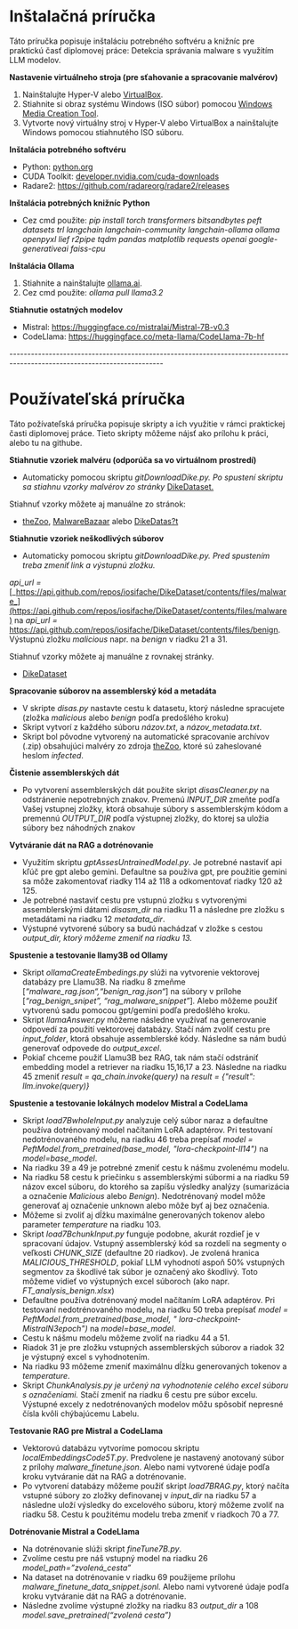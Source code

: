 #  **Inštalačná príručka**

Táto príručka popisuje inštaláciu potrebného softvéru a knižníc pre praktickú časť diplomovej práce: Detekcia správania malware s využitím LLM modelov.

**Nastavenie virtuálneho stroja (pre sťahovanie a spracovanie malvérov)**

1. Nainštalujte Hyper-V alebo [VirtualBox](https://www.virtualbox.org/wiki/Downloads).
2. Stiahnite si obraz systému Windows (ISO súbor) pomocou [Windows Media Creation Tool](https://www.microsoft.com/sk-sk/software-download/windows10).
3. Vytvorte nový virtuálny stroj v Hyper-V alebo VirtualBox a nainštalujte Windows pomocou stiahnutého ISO súboru.

**Inštalácia potrebného softvéru**

- Python: [python.org](https://www.python.org/downloads/)
- CUDA Toolkit: [developer.nvidia.com/cuda-downloads](https://developer.nvidia.com/cuda-downloads)
- Radare2: <https://github.com/radareorg/radare2/releases>

**Inštalácia potrebných knižníc Python**

- Cez cmd použite: _pip install torch transformers bitsandbytes peft datasets trl langchain langchain-community langchain-ollama ollama openpyxl lief r2pipe tqdm pandas matplotlib requests openai google-generativeai faiss-cpu_

**Inštalácia Ollama**

1. Stiahnite a nainštalujte [ollama.ai](https://ollama.ai).
2. Cez cmd použite: _ollama pull llama3.2_

**Stiahnutie ostatných modelov**

- Mistral: <https://huggingface.co/mistralai/Mistral-7B-v0.3>
- CodeLlama: <https://huggingface.co/meta-llama/CodeLlama-7b-hf>

\-------------------------------------------------------------------------------------------------------------------------

# **Používateľská príručka**

Táto požívateľská príručka popisuje skripty a ich využitie v rámci praktickej časti diplomovej práce. Tieto skripty môžeme nájsť ako prílohu k práci, alebo tu na githube.

**Stiahnutie vzoriek malvéru (odporúča sa vo virtuálnom prostredí)**

- Automaticky pomocou skriptu _gitDownloadDike.py. Po spustení skriptu sa stiahnu vzorky malvérov zo stránky_ [DikeDataset.](https://github.com/iosifache/DikeDataset/tree/main/files/malware)

Stiahnuť vzorky môžete aj manuálne zo stránok:

- [theZoo](https://github.com/ytisf/theZoo), [MalwareBazaar](https://bazaar.abuse.ch/browse/) alebo [DikeDatas?t](https://github.com/iosifache/DikeDataset/tree/main/files/malware)

**Stiahnutie vzoriek neškodlivých súborov**

- Automaticky pomocou skriptu _gitDownloadDike.py. Pred spustením treba zmeniť link a výstupnú zložku._

_api_url =_ [_https://api.github.com/repos/iosifache/DikeDataset/contents/files/malware_](https://api.github.com/repos/iosifache/DikeDataset/contents/files/malware) na _api_url =_ <https://api.github.com/repos/iosifache/DikeDataset/contents/files/benign>. Výstupnú zložku _malicious_ napr. na _benign_ v riadku 21 a 31.

Stiahnuť vzorky môžete aj manuálne z rovnakej stránky.

- [DikeDataset](https://github.com/iosifache/DikeDataset/tree/main/files/benign)

**Spracovanie súborov na assemblerský kód a metadáta**

- V skripte _disas.py_ nastavte cestu k datasetu, ktorý následne spracujete (zložka _malicious_ alebo _benign_ podľa predošlého kroku)
- Skript vytvorí z každého súboru _názov.txt_, a _názov_metadata.txt_.
- Skript bol pôvodne vytvorený na automatické spracovanie archívov (.zip) obsahujúci malvéry zo zdroja [theZoo](https://github.com/ytisf/theZoo), ktoré sú zaheslované heslom _infected_.

**Čistenie assemblerských dát**

- Po vytvorení assemblerských dát použite skript _disasCleaner.py_ na odstránenie nepotrebných znakov. Premenú _INPUT_DIR_ zmeňte podľa Vašej vstupnej zložky, ktorá obsahuje súbory s assemblerským kódom a premennú _OUTPUT_DIR_ podľa výstupnej zložky, do ktorej sa uložia súbory bez náhodných znakov

**Vytváranie dát na RAG a dotrénovanie**

- Využitím skriptu _gptAssesUntrainedModel.py_. Je potrebné nastaviť api kľúč pre gpt alebo gemini. Defaultne sa používa gpt, pre použitie gemini sa môže zakomentovať riadky 114 až 118 a odkomentovať riadky 120 až 125.
- Je potrebné nastaviť cestu pre vstupnú zložku s vytvorenými assemblerskými dátami _disasm_dir_ na riadku 11 a následne pre zložku s metadátami na riadku 12 _metadata_dir_.
- Výstupné vytvorené súbory sa budú nachádzať v zložke s cestou _output_dir, ktorý môžeme zmeniť na riadku 13._

**Spustenie a testovanie llamy3B od Ollamy**

- Skript _ollamaCreateEmbedings.py_ slúži na vytvorenie vektorovej databázy pre Llamu3B. Na riadku 8 zmeňme \[_“malware_rag.json“,“benign_rag.json“_\] na súbory v prílohe \[_“rag_benign_snipet”, “rag_malware_snippet”_\]_._ Alebo môžeme použiť vytvorenú sadu pomocou gpt/gemini podľa predošlého kroku.
- Skript _llamaAnswer.py_ môžeme následne využívať na generovanie odpovedí za použití vektorovej databázy. Stačí nám zvoliť cestu pre _input_folder_, ktorá obsahuje assemblerské kódy. Následne sa nám budú generovať odpovede do _output_excel_.
- Pokiaľ chceme použiť Llamu3B bez RAG, tak nám stačí odstrániť embedding model a retriever na riadku 15,16,17 a 23. Následne na riadku 45 zmeniť _result = qa_chain.invoke(query)_ na _result = {"result": llm.invoke(query)}_

**Spustenie a testovanie lokálnych modelov Mistral a CodeLlama**

- Skript _load7BwholeInput.py_ analyzuje celý súbor naraz a defaultne používa dotrénovaný model načítaním LoRA adaptérov. Pri testovaní nedotrénovaného modelu, na riadku 46 treba prepísať _model = PeftModel.from_pretrained(base_model, "lora-checkpoint-ll14")_ na _model=base_model_.
- Na riadku 39 a 49 je potrebné zmeniť cestu k nášmu zvolenému modelu.
- Na riadku 58 cestu k priečinku s assemblerskými súbormi a na riadku 59 názov excel súboru, do ktorého sa zapíšu výsledky analýzy (sumarizácia a označenie _Malicious_ alebo _Benign_). Nedotrénovaný model môže generovať aj označenie unknown alebo môže byť aj bez označenia.
- Môžeme si zvoliť aj dĺžku maximálne generovaných tokenov alebo parameter _temperature_ na riadku 103.
- Skript _load7BchunkInput.py_ funguje podobne, akurát rozdieľ je v spracovaní údajov. Vstupný assemblerský kód sa rozdelí na segmenty o veľkosti _CHUNK_SIZE_ (defaultne 20 riadkov). Je zvolená hranica _MALICIOUS_THRESHOLD_, pokiaľ LLM vyhodnotí aspoň 50% vstupných segmentov za škodlivé tak súbor je označený ako škodlivý. Toto môžeme vidieť vo výstupných excel súboroch (ako napr. _FT_analysis_benign.xlsx_)
- Defaultne používa dotrénovaný model načítaním LoRA adaptérov. Pri testovaní nedotrénovaného modelu, na riadku 50 treba prepísať _model = PeftModel.from_pretrained(base_model, "_ _lora-checkpoint-MistralN3epoch")_ na _model=base_model_.
- Cestu k nášmu modelu môžeme zvoliť na riadku 44 a 51.
- Riadok 31 je pre zložku vstupných assemblerských súborov a riadok 32 je výstupný excel s vyhodnotením.
- Na riadku 93 môžeme zmeniť maximálnu dĺžku generovaných tokenov a _temperature_.
- Skript _ChunkAnalysis.py je určený na vyhodnotenie celého excel súboru s označeniami._ Stačí zmeniť na riadku 6 cestu pre súbor excelu. Výstupné excely z nedotrénovaných modelov môžu spôsobiť nepresné čísla kvôli chýbajúcemu Labelu.

**Testovanie RAG pre Mistral a CodeLlama**

- Vektorovú databázu vytvoríme pomocou skriptu _localEmbeddingsCode5T.py_. Predvolene je nastavený anotovaný súbor z prílohy _malware_finetune.json_. Alebo nami vytvorené údaje podľa kroku vytváranie dát na RAG a dotrénovanie.
- Po vytvorení databázy môžeme použiť skript _load7BRAG.py_, ktorý načíta vstupné súbory zo zložky definovanej v _input_dir_ na riadku 57 a následne uloží výsledky do excelového súboru, ktorý môžeme zvoliť na riadku 58. Cestu k použitému modelu treba zmeniť v riadkoch 70 a 77.

**Dotrénovanie Mistral a CodeLlama**

- Na dotrénovanie slúži skript _fineTune7B.py_.
- Zvolíme cestu pre náš vstupný model na riadku 26 _model_path=”zvolená_cesta”_
- Na dataset na dotrénovanie v riadku 69 použijeme prílohu _malware_finetune_data_snippet.jsonl._ Alebo nami vytvorené údaje podľa kroku vytváranie dát na RAG a dotrénovanie.
- Následne zvolíme výstupné zložky na riadku 83 _output_dir_ a 108 _model.save_pretrained(“zvolená cesta”)_
